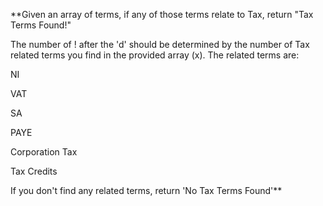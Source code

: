 **Given an array of terms, if any of those terms relate to Tax, return "Tax Terms Found!"

The number of ! after the 'd' should be determined by the number of Tax related terms you find in the provided array (x). The related terms are:

NI

VAT

SA

PAYE

Corporation Tax

Tax Credits



If you don't find any related terms, return 'No Tax Terms Found'**